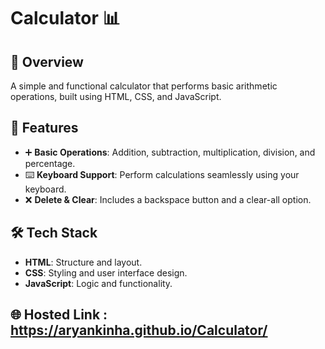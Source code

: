 # Calculator 📊

## 📜 Overview

A simple and functional calculator that performs basic arithmetic operations, built using HTML, CSS, and JavaScript.

## 🚀 Features

- ➕ **Basic Operations**: Addition, subtraction, multiplication, division, and percentage.
- ⌨️ **Keyboard Support**: Perform calculations seamlessly using your keyboard.
- ❌ **Delete & Clear**: Includes a backspace button and a clear-all option.

## 🛠️ Tech Stack

- **HTML**: Structure and layout.
- **CSS**: Styling and user interface design.
- **JavaScript**: Logic and functionality.

## 🌐 Hosted Link : https://aryankinha.github.io/Calculator/
